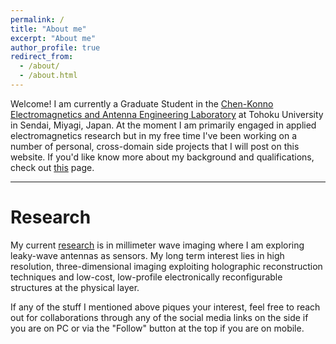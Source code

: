 ```yaml
---
permalink: /
title: "About me"
excerpt: "About me"
author_profile: true
redirect_from:
  - /about/
  - /about.html
---
```


Welcome! I am currently a Graduate Student in the [Chen-Konno Electromagnetics and Antenna Engineering Laboratory](http://www.chenq.ecei.tohoku.ac.jp/) at Tohoku University in Sendai, Miyagi, Japan. At the moment I am primarily engaged in applied electromagnetics research but in my free time I've been working on a number of personal, cross-domain side projects that I will post on this website. If you'd like know more about my background and qualifications, check out [this](https://kevinkiprutomutai.github.io/moreabout/) page.

------

Research
======
My current [research](https://kevinkiprutomutai.github.io/publications/) is in millimeter wave imaging where I am exploring leaky-wave antennas as sensors. My long term interest lies in high resolution, three-dimensional imaging exploiting holographic reconstruction techniques and low-cost, low-profile electronically reconfigurable structures at the physical layer.

If any of the stuff I mentioned above piques your interest, feel free to reach out for collaborations through any of the social media links on the side if you are on PC or via the "Follow" button at the top if you are on mobile.

